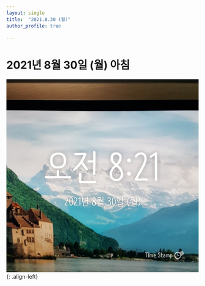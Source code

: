 ```yaml
---
layout: single
title:  "2021.8.30 (월)"
author_profile: true

---
```


# 2021년 8월 30일 (월) 아침
![image](/assets/images/morning/20210830.jpg)
{: .align-left}
